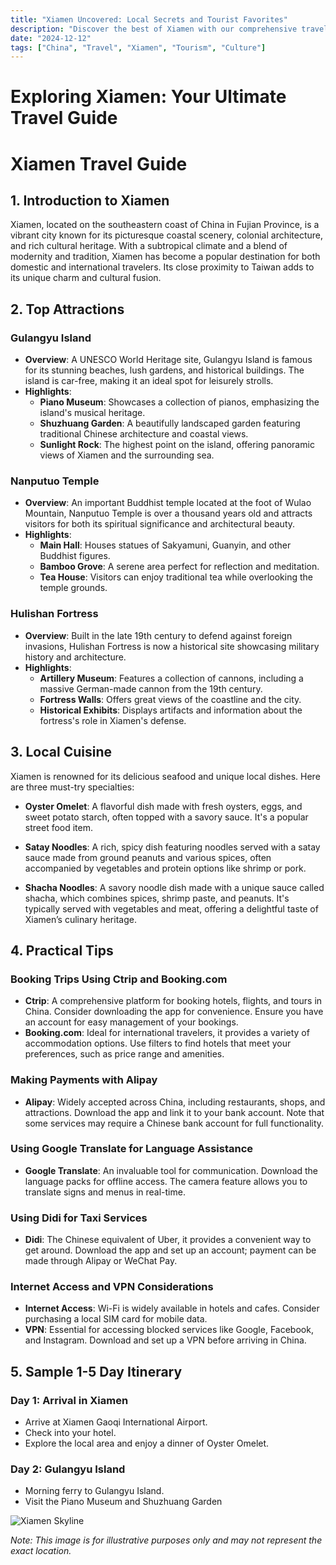 ```yaml
---
title: "Xiamen Uncovered: Local Secrets and Tourist Favorites"
description: "Discover the best of Xiamen with our comprehensive travel guide. Explore top attractions, savor local cuisine, and get insider tips for an unforgettable Chinese adventure."
date: "2024-12-12"
tags: ["China", "Travel", "Xiamen", "Tourism", "Culture"]
---
```


# Exploring Xiamen: Your Ultimate Travel Guide

# Xiamen Travel Guide

## 1. Introduction to Xiamen
Xiamen, located on the southeastern coast of China in Fujian Province, is a vibrant city known for its picturesque coastal scenery, colonial architecture, and rich cultural heritage. With a subtropical climate and a blend of modernity and tradition, Xiamen has become a popular destination for both domestic and international travelers. Its close proximity to Taiwan adds to its unique charm and cultural fusion.

## 2. Top Attractions

### Gulangyu Island
- **Overview**: A UNESCO World Heritage site, Gulangyu Island is famous for its stunning beaches, lush gardens, and historical buildings. The island is car-free, making it an ideal spot for leisurely strolls.
- **Highlights**:
  - **Piano Museum**: Showcases a collection of pianos, emphasizing the island's musical heritage.
  - **Shuzhuang Garden**: A beautifully landscaped garden featuring traditional Chinese architecture and coastal views.
  - **Sunlight Rock**: The highest point on the island, offering panoramic views of Xiamen and the surrounding sea.

### Nanputuo Temple
- **Overview**: An important Buddhist temple located at the foot of Wulao Mountain, Nanputuo Temple is over a thousand years old and attracts visitors for both its spiritual significance and architectural beauty.
- **Highlights**:
  - **Main Hall**: Houses statues of Sakyamuni, Guanyin, and other Buddhist figures.
  - **Bamboo Grove**: A serene area perfect for reflection and meditation.
  - **Tea House**: Visitors can enjoy traditional tea while overlooking the temple grounds.

### Hulishan Fortress
- **Overview**: Built in the late 19th century to defend against foreign invasions, Hulishan Fortress is now a historical site showcasing military history and architecture.
- **Highlights**:
  - **Artillery Museum**: Features a collection of cannons, including a massive German-made cannon from the 19th century.
  - **Fortress Walls**: Offers great views of the coastline and the city.
  - **Historical Exhibits**: Displays artifacts and information about the fortress's role in Xiamen's defense.

## 3. Local Cuisine
Xiamen is renowned for its delicious seafood and unique local dishes. Here are three must-try specialties:

- **Oyster Omelet**: A flavorful dish made with fresh oysters, eggs, and sweet potato starch, often topped with a savory sauce. It's a popular street food item.
  
- **Satay Noodles**: A rich, spicy dish featuring noodles served with a satay sauce made from ground peanuts and various spices, often accompanied by vegetables and protein options like shrimp or pork.
  
- **Shacha Noodles**: A savory noodle dish made with a unique sauce called shacha, which combines spices, shrimp paste, and peanuts. It's typically served with vegetables and meat, offering a delightful taste of Xiamen’s culinary heritage.

## 4. Practical Tips

### Booking Trips Using Ctrip and Booking.com
- **Ctrip**: A comprehensive platform for booking hotels, flights, and tours in China. Consider downloading the app for convenience. Ensure you have an account for easy management of your bookings.
- **Booking.com**: Ideal for international travelers, it provides a variety of accommodation options. Use filters to find hotels that meet your preferences, such as price range and amenities.

### Making Payments with Alipay
- **Alipay**: Widely accepted across China, including restaurants, shops, and attractions. Download the app and link it to your bank account. Note that some services may require a Chinese bank account for full functionality.

### Using Google Translate for Language Assistance
- **Google Translate**: An invaluable tool for communication. Download the language packs for offline access. The camera feature allows you to translate signs and menus in real-time.

### Using Didi for Taxi Services
- **Didi**: The Chinese equivalent of Uber, it provides a convenient way to get around. Download the app and set up an account; payment can be made through Alipay or WeChat Pay.

### Internet Access and VPN Considerations
- **Internet Access**: Wi-Fi is widely available in hotels and cafes. Consider purchasing a local SIM card for mobile data.
- **VPN**: Essential for accessing blocked services like Google, Facebook, and Instagram. Download and set up a VPN before arriving in China.

## 5. Sample 1-5 Day Itinerary

### Day 1: Arrival in Xiamen
- Arrive at Xiamen Gaoqi International Airport.
- Check into your hotel.
- Explore the local area and enjoy a dinner of Oyster Omelet.

### Day 2: Gulangyu Island
- Morning ferry to Gulangyu Island.
- Visit the Piano Museum and Shuzhuang Garden

<img src="https://source.unsplash.com/1600x900/?Xiamen,cityscape" alt="Xiamen Skyline" loading="lazy">

*Note: This image is for illustrative purposes only and may not represent the exact location.*

